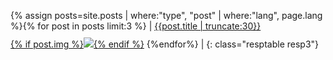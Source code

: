 {% assign posts=site.posts | where:"type", "post" | where:"lang", page.lang %}{% for post in posts limit:3 %} | [{{post.title | truncate:30}}<br/>{% if post.img %}<img style="margin-top:10px;" src="{{ site.baseurl }}/assets/post/{{ post.img }}"/>{% endif %}]({{post.url}}) {%endfor%} |
{: class="resptable resp3"}
